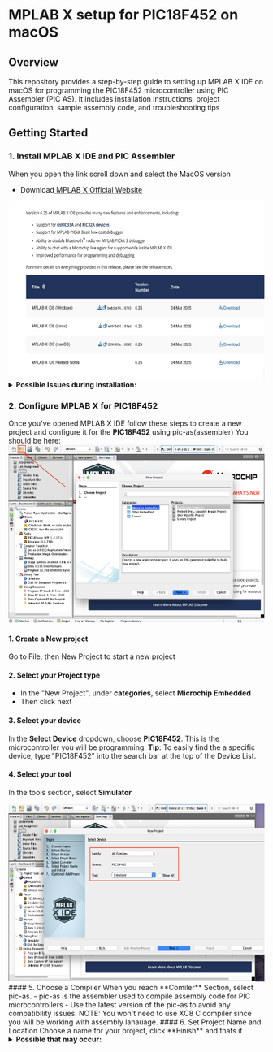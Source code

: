 # MPLAB X setup for PIC18F452 on macOS
## Overview
This repository provides a step-by-step guide to setting up MPLAB X IDE on macOS for programming the PIC18F452 microcontroller using PIC Assembler (PIC AS). It includes installation instructions, project configuration, sample assembly code, and troubleshooting tips


## Getting Started
### 1. Install MPLAB X IDE and PIC Assembler
When you open the link scroll down and select the MacOS version
- Download[ MPLAB X Official Website](https://www.microchip.com/en-us/tools-resources/develop/mplab-x-ide)
 <img src="Docs/Images/first.png" width="600" height="350">

<details>
<summary> <strong>Possible Issues during installation:</strong> </summary>

</details>

### 2. Configure MPLAB X for PIC18F452
Once you've opened MPLAB X IDE follow these steps to create a new project and configure it for the **PIC18F452** using pic-as(assembler)
You should be here:
 <img src ="Docs/Images/second.png" width="600" height="350">
  #### 1. Create a New project
  Go to File, then New Project to start a new project
  
  #### 2. Select your Project type
  - In the "New Project", under **categories**, select **Microchip Embedded**
  - Then click next
  #### 3. Select your device
  In the **Select Device** dropdown, choose **PIC18F452**. This is the microcontroller you will be programming.
    **Tip**: To easily find the a specific device, type "PIC18F452" into the search bar at the top of the Device List.
  #### 4. Select your tool
  In the tools section, select **Simulator**

 <img src ="Docs/Images/third.png" width="600" height="350">
  #### 5. Choose a Compiler
  When you reach **Comiler** Section, select pic-as.
    - pic-as is the assembler used to compile assembly code for PIC microcontrollers
    - Use the latest version of the pic-as to avoid any compatibility issues.
    NOTE: You won't need to use XC8 C compiler since you will be working with assembly lanauage.
  #### 6. Set Project Name and Location
  Choose a name for your project, click **Finish** and thats it
<details>
<summary> <strong>Possible that may occur:</strong> </summary>

</details>

